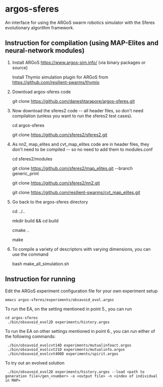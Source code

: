 argos-sferes
=======

An interface for using the ARGoS swarm robotics simulator with the Sferes evolutionary algorithm framework.


Instruction for compilation (using MAP-Elites and neural-network modules)
-------------

1. Install ARGoS https://www.argos-sim.info/ (via binary packages or source)

   Install Thymio simulation plugin for ARGoS from https://github.com/resilient-swarms/thymio

2. Download argos-sferes code

    git clone https://github.com/daneshtarapore/argos-sferes.git


3. Now download the sferes2 code -- all header files, so don't need compilation (unless you want to run the sferes2 test cases).

    cd argos-sferes

    git clone https://github.com/sferes2/sferes2.git 


4. As nn2, map_elites and cvt_map_elites code are in header files, they don't need to be compiled -- so no need to add them to modules.conf

    cd sferes2/modules

    git clone https://github.com/sferes2/map_elites.git --branch generic_print

    git clone https://github.com/sferes2/nn2.git
    
    git clone https://github.com/resilient-swarms/cvt_map_elites.git 

5. Go back to the argos-sferes directory

    cd ../..

    mkdir build && cd build

    cmake ..
    
    make
    
6. To compile  a variety of descriptors with varying dimensions, you can use the command
   
   bash make_all_simulation.sh
   
   


Instruction for running
-------------

Edit the ARGoS experiment configuration file for your own experiment setup

    emacs argos-sferes/experiments/obsavoid_evol.argos


To run the EA, on the setting mentioned in point 5., you can run

    cd argos-sferes
     ./bin/obsavoid_evol2D experiments/history.argos

To run the EA on other settings mentioned in point 6., you can run either of the following commands:

     ./bin/obsavoid_evolcvt14D experiments/mutualinfoact.argos
     ./bin/obsavoid_evolcvt21D experiments/mutualinfo.argos
     ./bin/obsavoid_evolcvt400D experiments/spirit.argos

To try out an evolved solution

     ./bin/obsavoid_evol2D experiments/history.argos --load <path to generation file>/gen_<number> -o <output file> -n <index of individual in MAP>
